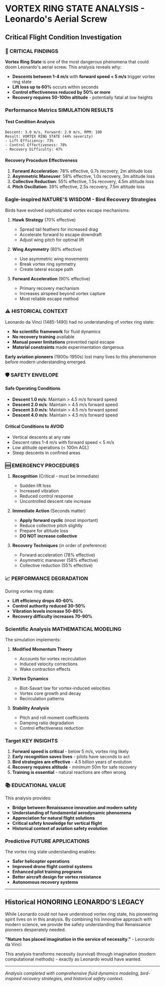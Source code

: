 # VORTEX RING STATE ANALYSIS - Leonardo's Aerial Screw
## Critical Flight Condition Investigation

### 🚨 CRITICAL FINDINGS

**Vortex Ring State** is one of the most dangerous phenomena that could doom Leonardo's aerial screw. This analysis reveals why:

- **Descents between 1-4 m/s** with **forward speed < 5 m/s** trigger vortex ring state
- **Lift loss up to 60%** occurs within seconds
- **Control effectiveness reduced by 50% or more**
- **Recovery requires 50-100m altitude** - potentially fatal at low heights

### Performance Metrics SIMULATION RESULTS

#### Test Condition Analysis
```
Descent: 3.0 m/s, Forward: 2.0 m/s, RPM: 100
Result: VORTEX RING STATE (44% severity)
- Lift Efficiency: 73%
- Control Effectiveness: 78%
- Recovery Difficulty: 47%
```

#### Recovery Procedure Effectiveness
1. **Forward Acceleration**: 78% effective, 0.7s recovery, 2m altitude loss
2. **Asymmetric Maneuver**: 58% effective, 1.0s recovery, 3m altitude loss
3. **Collective Reduction**: 55% effective, 1.5s recovery, 4.5m altitude loss
4. **Pitch Oscillation**: 39% effective, 2.5s recovery, 7.5m altitude loss

### Eagle-inspired NATURE'S WISDOM - Bird Recovery Strategies

Birds have evolved sophisticated vortex escape mechanisms:

1. **Hawk Strategy** (70% effective)
   - Spread tail feathers for increased drag
   - Accelerate forward to escape downdraft
   - Adjust wing pitch for optimal lift

2. **Wing Asymmetry** (80% effective)
   - Use asymmetric wing movements
   - Break vortex ring symmetry
   - Create lateral escape path

3. **Forward Acceleration** (90% effective)
   - Primary recovery mechanism
   - Increases airspeed beyond vortex capture
   - Most reliable escape method

### ⚠️ HISTORICAL CONTEXT

Leonardo da Vinci (1485-1490) had no understanding of vortex ring state:

- **No scientific framework** for fluid dynamics
- **No recovery training** available
- **Manual power limitations** prevented rapid escape
- **Material constraints** made experimentation dangerous

**Early aviation pioneers** (1900s-1950s) lost many lives to this phenomenon before modern understanding emerged.

### 🛡️ SAFETY ENVELOPE

#### Safe Operating Conditions
- **Descent 1.0 m/s**: Maintain > 4.5 m/s forward speed
- **Descent 2.0 m/s**: Maintain > 4.5 m/s forward speed
- **Descent 3.0 m/s**: Maintain > 4.5 m/s forward speed
- **Descent 4.0 m/s**: Maintain > 4.5 m/s forward speed

#### Critical Conditions to AVOID
- Vertical descents at any rate
- Descent rates 1-4 m/s with forward speed < 5 m/s
- Low altitude operations (< 100m AGL)
- Steep descents in confined areas

### 🆘 EMERGENCY PROCEDURES

1. **Recognition** (Critical - must be immediate)
   - Sudden lift loss
   - Increased vibration
   - Reduced control response
   - Uncontrolled descent rate increase

2. **Immediate Action** (Seconds matter)
   - **Apply forward cyclic** (most important)
   - Reduce collective pitch slightly
   - Prepare for altitude loss
   - **DO NOT increase collective**

3. **Recovery Techniques** (in order of preference)
   - Forward acceleration (78% effective)
   - Asymmetric maneuver (58% effective)
   - Collective reduction (55% effective)

### 📈 PERFORMANCE DEGRADATION

During vortex ring state:

- **Lift efficiency drops 40-60%**
- **Control authority reduced 30-50%**
- **Vibration levels increase 50-80%**
- **Recovery difficulty increases 70-90%**

### Scientific Analysis MATHEMATICAL MODELING

The simulation implements:

1. **Modified Momentum Theory**
   - Accounts for vortex recirculation
   - Induced velocity corrections
   - Wake contraction effects

2. **Vortex Dynamics**
   - Biot-Savart law for vortex-induced velocities
   - Vortex core growth and decay
   - Recirculation patterns

3. **Stability Analysis**
   - Pitch and roll moment coefficients
   - Damping ratio degradation
   - Control effectiveness reduction

### Target KEY INSIGHTS

1. **Forward speed is critical** - below 5 m/s, vortex ring likely
2. **Early recognition saves lives** - pilots have seconds to act
3. **Bird strategies are effective** - 4.5 billion years of evolution
4. **Recovery requires altitude** - minimum 50m for safe recovery
5. **Training is essential** - natural reactions are often wrong

### 📚 EDUCATIONAL VALUE

This analysis provides:

- **Bridge between Renaissance innovation and modern safety**
- **Understanding of fundamental aerodynamic phenomena**
- **Appreciation for natural flight solutions**
- **Critical safety knowledge for vertical flight**
- **Historical context of aviation safety evolution**

### Predictive FUTURE APPLICATIONS

The vortex ring state understanding enables:

- **Safer helicopter operations**
- **Improved drone flight control systems**
- **Enhanced pilot training programs**
- **Better aircraft design for vortex resistance**
- **Autonomous recovery systems**

---

## Historical HONORING LEONARDO'S LEGACY

While Leonardo could not have understood vortex ring state, his pioneering spirit lives on in this analysis. By combining his innovative approach with modern science, we provide the safety understanding that Renaissance pioneers desperately needed.

**"Nature has placed imagination in the service of necessity."** - Leonardo da Vinci

This analysis transforms necessity (survival) through imagination (modern computational methods) - exactly as Leonardo would have wanted.

---

*Analysis completed with comprehensive fluid dynamics modeling, bird-inspired recovery strategies, and historical safety context.*